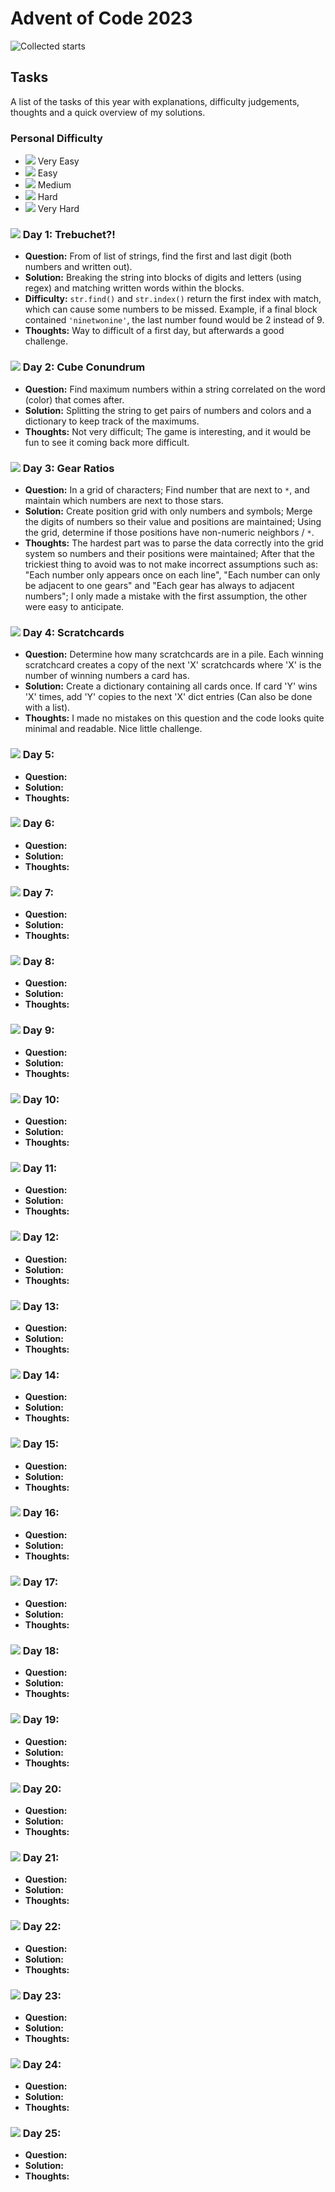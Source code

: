 # Advent of Code 2023
![Collected starts](https://img.shields.io/static/v1?style=for-the-badge&logo=apachespark&label=stars&message=8/50&color=success&logoColor=yellow)

## Tasks
A list of the tasks of this year with explanations, difficulty judgements,
 thoughts and a quick overview of my solutions.

### Personal Difficulty 
- ![](https://via.placeholder.com/15/00ff00/000000?text=+) Very Easy
- ![](https://via.placeholder.com/15/ccff00/000000?text=+) Easy
- ![](https://via.placeholder.com/15/ff9900/000000?text=+) Medium
- ![](https://via.placeholder.com/15/ff0000/000000?text=+) Hard
- ![](https://via.placeholder.com/15/000000/000000?text=+) Very Hard


### ![](https://via.placeholder.com/15/ff9900/000000?text=+) Day 1: Trebuchet?! 
* **Question:** From of list of strings, find the first and last digit (both numbers and written out).
* **Solution:** Breaking the string into blocks of digits and letters (using regex) and matching written words within the blocks.
* **Difficulty:** `str.find()` and `str.index()` return the first index with match, which can cause some numbers to be missed. Example, if a final block contained `'ninetwonine'`, the last number found would be 2 instead of 9.
* **Thoughts:** Way to difficult of a first day, but afterwards a good challenge.

### ![](https://via.placeholder.com/15/00ff00/000000?text=+) Day 2: Cube Conundrum
* **Question:** Find maximum numbers within a string correlated on the word (color) that comes after.
* **Solution:** Splitting the string to get pairs of numbers and colors and a dictionary to keep track of the maximums. 
* **Thoughts:** Not very difficult; The game is interesting, and it would be fun to see it coming back more difficult.

### ![](https://via.placeholder.com/15/00ff00/000000?text=+) Day 3: Gear Ratios 
* **Question:** In a grid of characters; Find number that are next to `*`, and maintain which numbers are next to those stars.
* **Solution:** Create position grid with only numbers and symbols; Merge the digits of numbers so their value and positions are maintained; Using the grid, determine if those positions have non-numeric neighbors / `*`.
* **Thoughts:** The hardest part was to parse the data correctly into the grid system so numbers and their positions were maintained; After that the trickiest thing to avoid was to not make incorrect assumptions such as: "Each number only appears once on each line", "Each number can only be adjacent to one gears" and "Each gear has always to adjacent numbers"; I only made a mistake with the first assumption, the other were easy to anticipate.

### ![](https://via.placeholder.com/15/00ff00/000000?text=+) Day 4: Scratchcards 
* **Question:** Determine how many scratchcards are in a pile. Each winning scratchcard creates a copy of the next 'X' scratchcards where 'X' is the number of winning numbers a card has.
* **Solution:** Create a dictionary containing all cards once. If card 'Y' wins 'X' times, add 'Y' copies to the next 'X' dict entries (Can also be done with a list).
* **Thoughts:** I made no mistakes on this question and the code looks quite minimal and readable. Nice little challenge.

### ![](https://via.placeholder.com/15/ffffff/000000?text=+) Day 5: 
* **Question:** 
* **Solution:** 
* **Thoughts:** 

### ![](https://via.placeholder.com/15/ffffff/000000?text=+) Day 6: 
* **Question:** 
* **Solution:** 
* **Thoughts:** 

### ![](https://via.placeholder.com/15/ffffff/000000?text=+) Day 7: 
* **Question:** 
* **Solution:** 
* **Thoughts:** 

### ![](https://via.placeholder.com/15/ffffff/000000?text=+) Day 8: 
* **Question:** 
* **Solution:** 
* **Thoughts:** 

### ![](https://via.placeholder.com/15/ffffff/000000?text=+) Day 9: 
* **Question:** 
* **Solution:** 
* **Thoughts:** 

### ![](https://via.placeholder.com/15/ffffff/000000?text=+) Day 10: 
* **Question:** 
* **Solution:** 
* **Thoughts:** 

### ![](https://via.placeholder.com/15/ffffff/000000?text=+) Day 11: 
* **Question:** 
* **Solution:** 
* **Thoughts:** 

### ![](https://via.placeholder.com/15/ffffff/000000?text=+) Day 12: 
* **Question:** 
* **Solution:** 
* **Thoughts:** 

### ![](https://via.placeholder.com/15/ffffff/000000?text=+) Day 13: 
* **Question:** 
* **Solution:** 
* **Thoughts:** 

### ![](https://via.placeholder.com/15/ffffff/000000?text=+) Day 14: 
* **Question:** 
* **Solution:** 
* **Thoughts:** 

### ![](https://via.placeholder.com/15/ffffff/000000?text=+) Day 15: 
* **Question:** 
* **Solution:** 
* **Thoughts:** 

### ![](https://via.placeholder.com/15/ffffff/000000?text=+) Day 16: 
* **Question:** 
* **Solution:** 
* **Thoughts:** 

### ![](https://via.placeholder.com/15/ffffff/000000?text=+) Day 17: 
* **Question:** 
* **Solution:** 
* **Thoughts:** 

### ![](https://via.placeholder.com/15/ffffff/000000?text=+) Day 18: 
* **Question:** 
* **Solution:** 
* **Thoughts:** 

### ![](https://via.placeholder.com/15/ffffff/000000?text=+) Day 19: 
* **Question:** 
* **Solution:** 
* **Thoughts:** 

### ![](https://via.placeholder.com/15/ffffff/000000?text=+) Day 20: 
* **Question:** 
* **Solution:** 
* **Thoughts:** 

### ![](https://via.placeholder.com/15/ffffff/000000?text=+) Day 21: 
* **Question:** 
* **Solution:** 
* **Thoughts:** 

### ![](https://via.placeholder.com/15/ffffff/000000?text=+) Day 22: 
* **Question:** 
* **Solution:** 
* **Thoughts:** 

### ![](https://via.placeholder.com/15/ffffff/000000?text=+) Day 23: 
* **Question:** 
* **Solution:** 
* **Thoughts:** 

### ![](https://via.placeholder.com/15/ffffff/000000?text=+) Day 24: 
* **Question:** 
* **Solution:** 
* **Thoughts:** 

### ![](https://via.placeholder.com/15/ffffff/000000?text=+) Day 25: 
* **Question:** 
* **Solution:** 
* **Thoughts:** 
